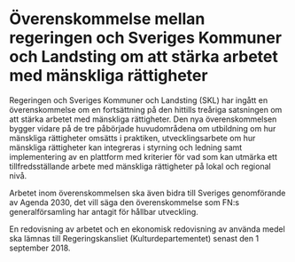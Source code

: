 # Överenskommelse mellan regeringen och Sveriges Kommuner och Landsting om att stärka arbetet med mänskliga rättigheter

Regeringen och Sveriges Kommuner och Landsting (SKL) har ingått en överenskommelse om en fortsättning på den hittills treåriga satsningen om att stärka arbetet med mänskliga rättigheter. Den nya överenskommelsen bygger vidare på de tre påbörjade huvudområdena om utbildning om hur mänskliga rättigheter omsätts i praktiken, utvecklingsarbete om hur mänskliga rättigheter kan integreras i styrning och ledning samt implementering av en plattform med kriterier för vad som kan utmärka ett tillfredsställande arbete med mänskliga rättigheter på lokal och regional nivå.


Arbetet inom överenskommelsen ska även bidra till Sveriges genomförande av Agenda 2030, det vill säga den överenskommelse som FN:s generalförsamling har antagit för hållbar utveckling.

En redovisning av arbetet och en ekonomisk redovisning av använda medel ska lämnas till Regeringskansliet (Kulturdepartementet) senast den 1 september 2018\.
